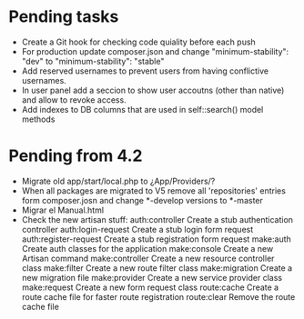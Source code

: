 # Pending tasks

- Create a Git hook for checking code quiality before each push
- For production update composer.json and change "minimum-stability": "dev" to "minimum-stability": "stable"
- Add reserved usernames to prevent users from having conflictive usernames.
- In user panel add a seccion to show user accoutns (other than native) and allow to revoke access.
- Add indexes to DB columns that are used in self::search() model methods

# Pending from 4.2

- Migrate old app/start/local.php to ¿App/Providers/?
- When all packages are migrated to V5 remove all 'repositories' entries form composer.josn and change *-develop versions to *-master
- Migrar el Manual.html
- Check the new artisan stuff:
  auth:controller              Create a stub authentication controller
  auth:login-request           Create a stub login form request
  auth:register-request        Create a stub registration form request
  make:auth                    Create auth classes for the application
  make:console                 Create a new Artisan command
  make:controller              Create a new resource controller class
  make:filter                  Create a new route filter class
  make:migration               Create a new migration file
  make:provider                Create a new service provider class
  make:request                 Create a new form request class
  route:cache                  Create a route cache file for faster route registration
  route:clear                  Remove the route cache file
